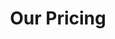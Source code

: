 ---
title: "Our Pricing"
# watermark text
watermark: "Pricing"
# page header background image
page_header_image: "images/background/about.jpg"
# meta description
description : "Our pricing is split into two categories. A one off payment per visit. Or Pay monthly and have us on call.<br>
               Our rate is 20 Euros per/hour and we will give you an estimate to how long it will take. "

layout: "pricing"
draft: false

pricing:
  subtitle : "Or use our Monthly Pricing table"
  title : "choose your plan"
  pricing_table:
  # pricing table loop
  - title : "Individual Cover"
    price : "€20"
    unit : "month"
    description : "Best for individuals"
    link : "#"
    services:
    - "Contact us via whatsapp"
    - "Email Support"
    - "One hour per month at your location"
      
  # pricing table loop
  - title : "Regular User Cover"
    price : "€59"
    unit : "month"
    description : "Individuals in need of more help"
    link : "#"
    services:
    - "Contact us via whatsapp"
    - "Email Support"
    - "3 hours per month at your location"
    - "Remote assistance"
      
  # pricing table loop
  - title : "Business"
    price : "€99"
    unit : "month"
    description : "Best for business"
    link : "#"
    services:
    - "Contact us via whatsapp"
    - "Email Support"
    - "6 hours per month at your location"
    - "Remote assistance"
    - "Dedicated call line"
---